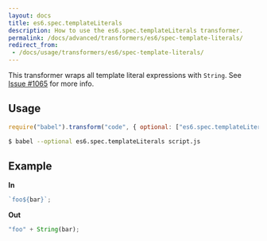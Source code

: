 ```yaml
---
layout: docs
title: es6.spec.templateLiterals
description: How to use the es6.spec.templateLiterals transformer.
permalink: /docs/advanced/transformers/es6/spec-template-literals/
redirect_from:
 - /docs/usage/transformers/es6/spec-template-literals/
---
```


This transformer wraps all template literal expressions with `String`. See [Issue #1065](https://github.com/babel/babel/issues/1065) for more info.

## Usage

```javascript
require("babel").transform("code", { optional: ["es6.spec.templateLiterals"] });
```

```sh
$ babel --optional es6.spec.templateLiterals script.js
```

## Example

**In**

```javascript
`foo${bar}`;
```

**Out**

```javascript
"foo" + String(bar);
```
